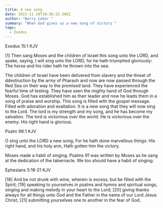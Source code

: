 ```yaml
---
title: A new song
date: 2023-11-28T10:36:25.586Z
author: "Barry Coker "
summary: "When God gives us a new song of victory "
tags:
  - Exodus
---
```

‭‭Exodus‬ ‭15:1‬ ‭KJV‬‬

\[1] Then sang Moses and the children of Israel this song unto the LORD, and spake, saying, I will sing unto the LORD, for he hath triumphed gloriously: The horse and his rider hath he thrown into the sea. 

The children of Israel have been delivered from slavery and the threat of ddestruction by the army of Pharaoh and now are now passed through the Red Sea on their way to the promised land. They have experienced the fearful time of testing. They have seen the mighty hand of God through Moses. God has established him as their leader and now he leads them in a song of praise and worship. This song is filled with the gospel message. Filled with adoration and exaltation.  It is a new song that they will now sing to the Lord. The lord is my strength and my song, and he has become my salvation. The lord is victorious over the world. He is victorious over the enemy. His right hand is glorious. 

‭‭Psalm‬ ‭98:1‬ ‭KJV‬‬

O sing unto the LORD a new song; For he hath done marvellous things: His right hand, and his holy arm, Hath gotten him the victory.

Moses made a habit of singing.  Psalms 91 was written by Moses as he sang at the dedication of the tabernacle. We too should have a habit of singing. 

‭‭Ephesians‬ ‭5:18‭-‬21‬ ‭KJV‬‬

\[18] And be not drunk with wine, wherein is excess; but be filled with the Spirit; \[19] speaking to yourselves in psalms and hymns and spiritual songs, singing and making melody in your heart to the Lord; \[20] giving thanks always for all things unto God and the Father in the name of our Lord Jesus Christ; \[21] submitting yourselves one to another in the fear of God.